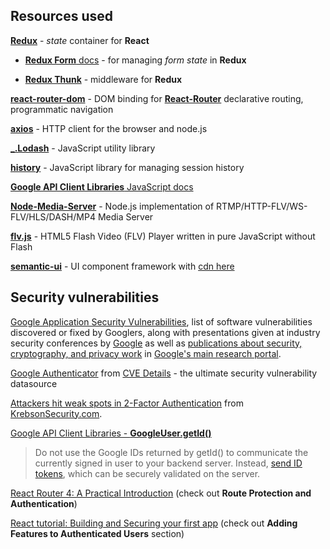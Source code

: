 ## Resources used

[**Redux**](https://redux.js.org/) - *state* container for **React**

  - [**Redux Form** docs](https://redux-form.com) - for managing *form state* in **Redux**

  - [**Redux Thunk**](https://github.com/reduxjs/redux-thunk) - middleware for **Redux**
  
[**react-router-dom**](https://www.npmjs.com/package/react-router-dom) - DOM binding for [**React-Router**](https://reacttraining.com/react-router/) declarative routing, programmatic navigation

[**axios**](https://www.npmjs.com/package/axios) - HTTP client for the browser and node.js

[**_.Lodash**](https://lodash.com/) - JavaScript utility library

[**history**](https://www.npmjs.com/package/history) - JavaScript library for managing session history 

[**Google API Client Libraries** JavaScript docs](https://developers.google.com/api-client-library/javascript/reference/referencedocs)

[**Node-Media-Server**](https://github.com/illuspas/Node-Media-Server) - Node.js implementation of RTMP/HTTP-FLV/WS-FLV/HLS/DASH/MP4 Media Server 

[**flv.js**](https://www.npmjs.com/package/flv.js) - HTML5 Flash Video (FLV) Player written in pure JavaScript without Flash

[**semantic-ui**](https://semantic-ui.com/) - UI component framework with [cdn here](https://cdnjs.com/libraries/semantic-ui)

## Security vulnerabilities

[Google Application Security Vulnerabilities](https://www.google.com/about/appsecurity/research/), list of software vulnerabilities discovered or fixed by Googlers, along with presentations given at industry security conferences by [Google](https://www.google.com) as well as [publications about security, cryptography, and privacy work](https://ai.google/research/pubs?area=SecurityPrivacyandAbusePrevention) in [Google's main research portal](https://ai.google/research/).

[Google Authenticator](https://www.cvedetails.com/product/25099/Google-Authenticator.html) from [CVE Details](https://www.cvedetails.com) - the ultimate security vulnerability datasource

[Attackers hit weak spots in 2-Factor Authentication](https://krebsonsecurity.com/2012/06/attackers-target-weak-spots-in-2-factor-authentication/) from [KrebsonSecurity.com](https://krebsonsecurity.com).

[Google API Client Libraries - **GoogleUser.getId()**](https://developers.google.com/api-client-library/javascript/reference/referencedocs#googleusergetid)

> Do not use the Google IDs returned by getId() to communicate the currently signed in user to your backend server. Instead, [send ID tokens](https://developers.google.com/identity/sign-in/web/backend-auth), which can be securely validated on the server.

[React Router 4: A Practical Introduction](https://auth0.com/blog/react-router-4-practical-tutorial/) (check out **Route Protection and Authentication**)

[React tutorial: Building and Securing your first app](https://auth0.com/blog/react-tutorial-building-and-securing-your-first-app/) (check out **Adding Features to Authenticated Users** section)

